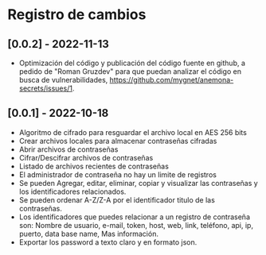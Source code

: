 # **Registro de cambios**

## [0.0.2] - 2022-11-13
- Optimización del código y publicación del código fuente en github, a pedido de "Roman Gruzdev" para que puedan analizar el código en busca de vulnerabilidades, https://github.com/mygnet/anemona-secrets/issues/1.

## [0.0.1] - 2022-10-18
- Algoritmo de cifrado para resguardar el archivo local en AES 256 bits
- Crear archivos locales para almacenar contraseñas cifradas
- Abrir archivos de contraseñas
- Cifrar/Descifrar archivos de contraseñas
- Listado de archivos recientes de contraseñas
- El administrador de contraseña no hay un limite de registros
- Se pueden Agregar, editar, eliminar, copiar y visualizar las contraseñas y los identificadores relacionados.
- Se pueden ordenar A-Z/Z-A por el identificador titulo de las contraseñas.
- Los identificadores que puedes relacionar a un registro de contraseña son: Nombre de usuario, e-mail, token, host, web, link, teléfono, api, ip, puerto, data base name, Mas información.
- Exportar los password a texto claro y en formato json.  